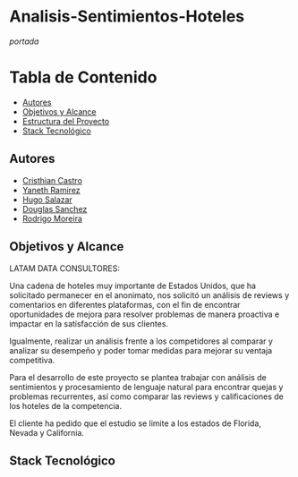 # Analisis-Sentimientos-Hoteles

*portada*

# Tabla de Contenido

- [Autores](#autores)
- [Objetivos y Alcance](#objetivos-y-alcance)
- [Estructura del Proyecto](#estructura-del-proyecto)
- [Stack Tecnológico](#stack-tecnólogico)


## Autores
- [Cristhian Castro]()
- [Yaneth Ramirez]()
- [Hugo Salazar]()
- [Douglas Sanchez]()
- [Rodrigo Moreira]()

## Objetivos y Alcance

LATAM DATA CONSULTORES:

Una cadena de hoteles muy importante de Estados Unidos, que ha solicitado permanecer en el anonimato, nos solicitó un análisis de reviews y comentarios en diferentes plataformas, con el fin de encontrar oportunidades de mejora para resolver problemas de manera proactiva e impactar en la satisfacción de sus clientes.

Igualmente, realizar un análisis frente a los competidores al comparar y analizar su desempeño y poder tomar medidas para mejorar su ventaja competitiva.

Para el desarrollo de este proyecto se plantea trabajar con análisis de sentimientos y procesamiento de lenguaje natural para encontrar quejas y problemas recurrentes, así como comparar las reviews y calificaciones de los hoteles de la competencia.

El cliente ha pedido que el estudio se limite a los estados de Florida, Nevada y California.

## Stack Tecnológico
